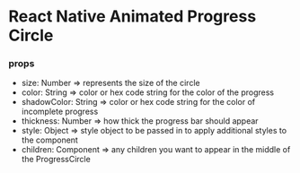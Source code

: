 # React Native Animated Progress Circle
### props
- size: Number => represents the size of the circle
- color: String => color or hex code string for the color of the progress
- shadowColor: String => color or hex code string for the color of incomplete progress
- thickness: Number => how thick the progress bar should appear
- style: Object => style object to be passed in to apply additional styles to the component
- children: Component => any children you want to appear in the middle of the ProgressCircle
